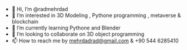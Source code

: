 - 👋 Hi, I’m @radmehrdad
- 👀 I’m interested in 3D Modeling , Pythone programming , metaverse & blockchain
- 🌱 I’m currently learning Pythone and Blender
- 💞️ I’m looking to collaborate on 3D object programming
- 📫 How to reach me by mehrdadrad@gmail.com & +90 544 6285410

<!---
radmehrdad/radmehrdad is a ✨ special ✨ repository because its `README.md` (this file) appears on your GitHub profile.
You can click the Preview link to take a look at your changes.
--->
